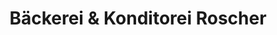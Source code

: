 ---
title: "Bäckerei & Konditorei Roscher"
url: /geyer/baeckerei-und-konditorei-roscher/
shop: Bäckerei
---